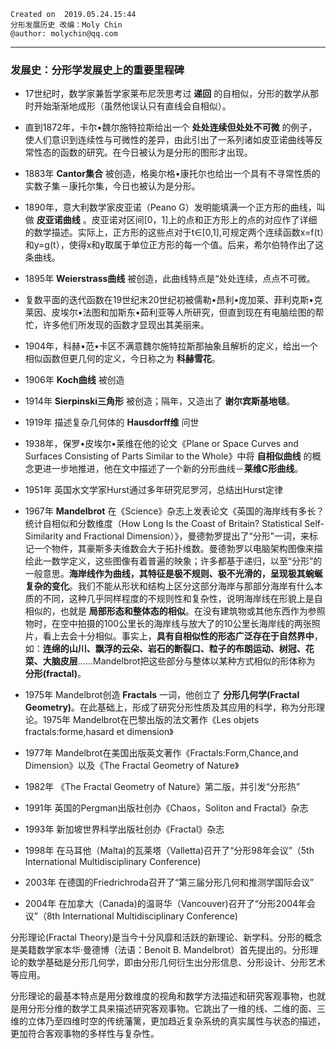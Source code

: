```
Created on  2019.05.24.15:44  
分形发展历史 改编：Moly Chin  
@author: molychin@qq.com  
```
-----
### 发展史：分形学发展史上的重要里程碑

* 17世纪时，数学家兼哲学家莱布尼茨思考过 **递回** 的自相似，分形的数学从那时开始渐渐地成形（虽然他误认只有直线会自相似）。

* 直到1872年，卡尔•魏尔施特拉斯给出一个 **处处连续但处处不可微** 的例子，使人们意识到连续性与可微性的差异，由此引出了一系列诸如皮亚诺曲线等反常性态的函数的研究。在今日被认为是分形的图形才出现。

* 1883年 **Cantor集合** 被创造，格奥尔格•康托尔也给出一个具有不寻常性质的实数子集－康托尔集，今日也被认为是分形。

* 1890年，意大利数学家皮亚诺（Peano G）发明能填满一个正方形的曲线，叫做 **皮亚诺曲线** 。皮亚诺对区间[0，1]上的点和正方形上的点的对应作了详细的数学描述。实际上，正方形的这些点对于t∈[0,1],可规定两个连续函数x=f(t）和y=g(t），使得x和y取属于单位正方形的每一个值。后来，希尔伯特作出了这条曲线。

* 1895年 **Weierstrass曲线** 被创造，此曲线特点是“处处连续，点点不可微。

* 复数平面的迭代函数在19世纪末20世纪初被儒勒•昂利•庞加莱、菲利克斯•克莱因、皮埃尔•法图和加斯东•茹利亚等人所研究，但直到现在有电脑绘图的帮忙，许多他们所发现的函数才显现出其美丽来。

* 1904年，科赫•范•卡区不满意魏尔施特拉斯那抽象且解析的定义，给出一个相似函数但更几何的定义，今日称之为 **科赫雪花**。
* 1906年 **Koch曲线** 被创造

* 1914年 **Sierpinski三角形** 被创造；隔年，又造出了 **谢尔宾斯基地毯**。

* 1919年 描述复杂几何体的 **Hausdorff维** 问世

* 1938年，保罗•皮埃尔•莱维在他的论文《Plane or Space Curves and Surfaces Consisting of Parts Similar to the Whole》中将 **自相似曲线** 的概念更进一步地推进，他在文中描述了一个新的分形曲线－**莱维C形曲线**。

* 1951年 英国水文学家Hurst通过多年研究尼罗河，总结出Hurst定律

* 1967年 **Mandelbrot** 在《Science》杂志上发表论文《英国的海岸线有多长？统计自相似和分数维度（How Long Is the Coast of Britain? Statistical Self-Similarity and Fractional Dimension）》，曼德勃罗提出了“分形”一词，来标记一个物件，其豪斯多夫维数会大于拓扑维数。曼德勃罗以电脑架构图像来描绘此一数学定义，这些图像有着普遍的映象；许多都基于递归，以至“分形”的一般意思。**海岸线作为曲线，其特征是极不规则、极不光滑的，呈现极其蜿蜒复杂的变化**。我们不能从形状和结构上区分这部分海岸与那部分海岸有什么本质的不同，这种几乎同样程度的不规则性和复杂性，说明海岸线在形貌上是自相似的，也就是 **局部形态和整体态的相似**。在没有建筑物或其他东西作为参照物时，在空中拍摄的100公里长的海岸线与放大了的10公里长海岸线的两张照片，看上去会十分相似。事实上，**具有自相似性的形态广泛存在于自然界中**，如：**连绵的山川、飘浮的云朵、岩石的断裂口、粒子的布朗运动、树冠、花菜、大脑皮层**……Mandelbrot把这些部分与整体以某种方式相似的形体称为 **分形(fractal)**。

* 1975年 Mandelbrot创造 **Fractals** 一词，他创立了 **分形几何学(Fractal Geometry)**。在此基础上，形成了研究分形性质及其应用的科学，称为分形理论。1975年 Mandelbrot在巴黎出版的法文著作《Les objets fractals:forme,hasard et dimension》

* 1977年 Mandelbrot在美国出版英文著作《Fractals:Form,Chance,and Dimension》以及《The Fractal Geometry of Nature》

* 1982年 《The Fractal Geometry of Nature》第二版，并引发“分形热”

* 1991年 英国的Pergman出版社创办《Chaos，Soliton and Fractal》杂志

* 1993年 新加坡世界科学出版社创办《Fractal》杂志

* 1998年 在马耳他（Malta)的瓦莱塔（Valletta)召开了“分形98年会议”（5th International Multidisciplinary Conference)

* 2003年 在德国的Friedrichroda召开了“第三届分形几何和推测学国际会议”

* 2004年 在加拿大（Canada)的温哥华（Vancouver)召开了“分形2004年会议”（8th International Multidisciplinary Conference)


分形理论(Fractal Theory)是当今十分风靡和活跃的新理论、新学科。分形的概念是美籍数学家本华·曼德博（法语：Benoit B. Mandelbrot）首先提出的。分形理论的数学基础是分形几何学，即由分形几何衍生出分形信息、分形设计、分形艺术等应用。

分形理论的最基本特点是用分数维度的视角和数学方法描述和研究客观事物，也就是用分形分维的数学工具来描述研究客观事物。它跳出了一维的线、二维的面、三维的立体乃至四维时空的传统藩篱，更加趋近复杂系统的真实属性与状态的描述，更加符合客观事物的多样性与复杂性。
